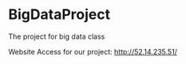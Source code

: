 # BigDataProject
The project for big data class

Website Access for our project:
http://52.14.235.51/
